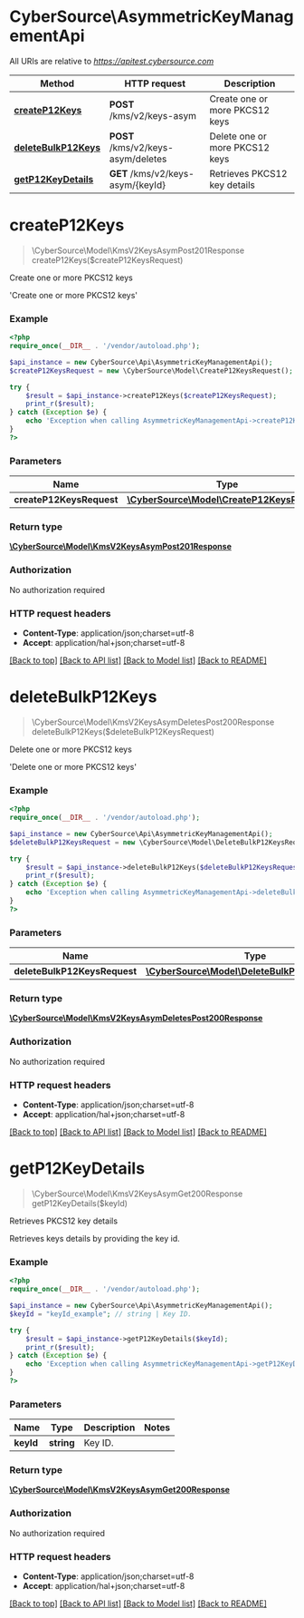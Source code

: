 # CyberSource\AsymmetricKeyManagementApi

All URIs are relative to *https://apitest.cybersource.com*

Method | HTTP request | Description
------------- | ------------- | -------------
[**createP12Keys**](AsymmetricKeyManagementApi.md#createP12Keys) | **POST** /kms/v2/keys-asym | Create one or more PKCS12 keys
[**deleteBulkP12Keys**](AsymmetricKeyManagementApi.md#deleteBulkP12Keys) | **POST** /kms/v2/keys-asym/deletes | Delete one or more PKCS12 keys
[**getP12KeyDetails**](AsymmetricKeyManagementApi.md#getP12KeyDetails) | **GET** /kms/v2/keys-asym/{keyId} | Retrieves PKCS12 key details


# **createP12Keys**
> \CyberSource\Model\KmsV2KeysAsymPost201Response createP12Keys($createP12KeysRequest)

Create one or more PKCS12 keys

'Create one or more PKCS12 keys'

### Example
```php
<?php
require_once(__DIR__ . '/vendor/autoload.php');

$api_instance = new CyberSource\Api\AsymmetricKeyManagementApi();
$createP12KeysRequest = new \CyberSource\Model\CreateP12KeysRequest(); // \CyberSource\Model\CreateP12KeysRequest | 

try {
    $result = $api_instance->createP12Keys($createP12KeysRequest);
    print_r($result);
} catch (Exception $e) {
    echo 'Exception when calling AsymmetricKeyManagementApi->createP12Keys: ', $e->getMessage(), PHP_EOL;
}
?>
```

### Parameters

Name | Type | Description  | Notes
------------- | ------------- | ------------- | -------------
 **createP12KeysRequest** | [**\CyberSource\Model\CreateP12KeysRequest**](../Model/CreateP12KeysRequest.md)|  |

### Return type

[**\CyberSource\Model\KmsV2KeysAsymPost201Response**](../Model/KmsV2KeysAsymPost201Response.md)

### Authorization

No authorization required

### HTTP request headers

 - **Content-Type**: application/json;charset=utf-8
 - **Accept**: application/hal+json;charset=utf-8

[[Back to top]](#) [[Back to API list]](../../README.md#documentation-for-api-endpoints) [[Back to Model list]](../../README.md#documentation-for-models) [[Back to README]](../../README.md)

# **deleteBulkP12Keys**
> \CyberSource\Model\KmsV2KeysAsymDeletesPost200Response deleteBulkP12Keys($deleteBulkP12KeysRequest)

Delete one or more PKCS12 keys

'Delete one or more PKCS12 keys'

### Example
```php
<?php
require_once(__DIR__ . '/vendor/autoload.php');

$api_instance = new CyberSource\Api\AsymmetricKeyManagementApi();
$deleteBulkP12KeysRequest = new \CyberSource\Model\DeleteBulkP12KeysRequest(); // \CyberSource\Model\DeleteBulkP12KeysRequest | 

try {
    $result = $api_instance->deleteBulkP12Keys($deleteBulkP12KeysRequest);
    print_r($result);
} catch (Exception $e) {
    echo 'Exception when calling AsymmetricKeyManagementApi->deleteBulkP12Keys: ', $e->getMessage(), PHP_EOL;
}
?>
```

### Parameters

Name | Type | Description  | Notes
------------- | ------------- | ------------- | -------------
 **deleteBulkP12KeysRequest** | [**\CyberSource\Model\DeleteBulkP12KeysRequest**](../Model/DeleteBulkP12KeysRequest.md)|  |

### Return type

[**\CyberSource\Model\KmsV2KeysAsymDeletesPost200Response**](../Model/KmsV2KeysAsymDeletesPost200Response.md)

### Authorization

No authorization required

### HTTP request headers

 - **Content-Type**: application/json;charset=utf-8
 - **Accept**: application/hal+json;charset=utf-8

[[Back to top]](#) [[Back to API list]](../../README.md#documentation-for-api-endpoints) [[Back to Model list]](../../README.md#documentation-for-models) [[Back to README]](../../README.md)

# **getP12KeyDetails**
> \CyberSource\Model\KmsV2KeysAsymGet200Response getP12KeyDetails($keyId)

Retrieves PKCS12 key details

Retrieves keys details by providing the key id.

### Example
```php
<?php
require_once(__DIR__ . '/vendor/autoload.php');

$api_instance = new CyberSource\Api\AsymmetricKeyManagementApi();
$keyId = "keyId_example"; // string | Key ID.

try {
    $result = $api_instance->getP12KeyDetails($keyId);
    print_r($result);
} catch (Exception $e) {
    echo 'Exception when calling AsymmetricKeyManagementApi->getP12KeyDetails: ', $e->getMessage(), PHP_EOL;
}
?>
```

### Parameters

Name | Type | Description  | Notes
------------- | ------------- | ------------- | -------------
 **keyId** | **string**| Key ID. |

### Return type

[**\CyberSource\Model\KmsV2KeysAsymGet200Response**](../Model/KmsV2KeysAsymGet200Response.md)

### Authorization

No authorization required

### HTTP request headers

 - **Content-Type**: application/json;charset=utf-8
 - **Accept**: application/hal+json;charset=utf-8

[[Back to top]](#) [[Back to API list]](../../README.md#documentation-for-api-endpoints) [[Back to Model list]](../../README.md#documentation-for-models) [[Back to README]](../../README.md)

